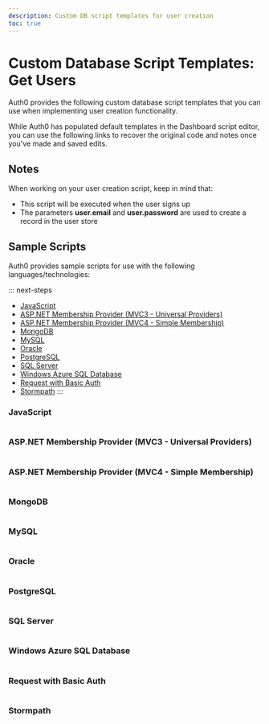 ```yaml
---
description: Custom DB script templates for user creation
toc: true
---
```

# Custom Database Script Templates: Get Users

Auth0 provides the following custom database script templates that you can use when implementing user creation functionality.

While Auth0 has populated default templates in the Dashboard script editor, you can use the following links to recover the original code and notes once you've made and saved edits.

## Notes

When working on your user creation script, keep in mind that:

* This script will be executed when the user signs up
* The parameters **user.email** and **user.password** are used to create a record in the user store

## Sample Scripts

Auth0 provides sample scripts for use with the following languages/technologies:

::: next-steps
* [JavaScript](/connections/database/custom-db/templates/create#javascript)
* [ASP.NET Membership Provider (MVC3 - Universal Providers)](/connections/database/custom-db/templates/create#asp-net-membership-provider-mvc3-universal-providers-)
* [ASP.NET Membership Provider (MVC4 - Simple Membership)](/connections/database/custom-db/templates/create#asp-net-membership-provider-mvc4-simple-membership-)
* [MongoDB](/connections/database/custom-db/templates/create#mongodb)
* [MySQL](/connections/database/custom-db/templates/create#mysql)
* [Oracle](/connections/database/custom-db/templates/create#oracle)
* [PostgreSQL](/connections/database/custom-db/templates/create#postgresql)
* [SQL Server](/connections/database/custom-db/templates/create#sql-server)
* [Windows Azure SQL Database](/connections/database/custom-db/templates/create#windows-azure-sql-database)
* [Request with Basic Auth](/connections/database/custom-db/templates/create#request-with-basic-auth)
* [Stormpath](/connections/database/custom-db/templates/create#stormpath)
:::

### JavaScript

```

```

### ASP.NET Membership Provider (MVC3 - Universal Providers)

```

```

### ASP.NET Membership Provider (MVC4 - Simple Membership)

```

```

### MongoDB

```

```

### MySQL

```

```

### Oracle

```

```

### PostgreSQL

```

```

### SQL Server

```

```

### Windows Azure SQL Database

```

```

### Request with Basic Auth

```

```

### Stormpath